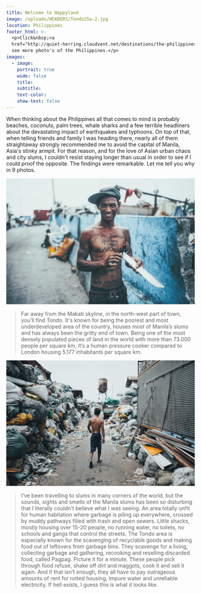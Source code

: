 ```yaml
---
title: Welcome to Happyland
image: /uploads/HEADERS/Tondo25a-2.jpg
location: Philippines
footer_html: >-
  <p>Click&nbsp;<a
  href="http://quiet-herring.cloudvent.net/destinations/the-philippines/">here</a>&nbsp;to
  see more photo's of the Philippines.</p>
images:
  - image:
    portrait: true
    wide: false
    title:
    subtitle:
    text-color:
    show-text: false
---
```



When thinking about the Philippines all that comes to mind is probably beaches, coconuts, palm trees, whale sharks and a few terrible headliners about the devastating impact of earthquakes and typhoons. On top of that, when telling friends and family I was heading there, nearly all of them straightaway strongly recommended me to avoid the capital of Manila, Asia's stinky armpit. For that reason, and for the love of Asian urban chaos and city slums, I couldn't resist staying longer than usual in order to see if I could proof the opposite. The findings were remarkable. Let me tell you why in 9 photos.&nbsp;

![](/uploads/versions/tondo10---x----2048-1365x---.jpg)

> Far away from the Makati skyline, in the north-west part of town, you’ll find Tondo. It's known for being the poorest and most underdeveloped area of the country, houses most of Manila’s slums and has always been the gritty end of town. Being one of the most densely populated pieces of land in the world with more than 73.000 people per square km, it’s a human pressure cooker compared to London housing 5.177 inhabitants per square km.

![](/uploads/versions/tondo24---x----2048-1365x---.jpg)

> I’ve been travelling to slums in many corners of the world, but the sounds, sights and smells of the Manila slums has been so disturbing that I literally couldn’t believe what I was seeing. An area totally unfit for human habitation where garbage is piling up everywhere, crossed by muddy pathways filled with trash and open sewers. Little shacks, mostly housing over 15-20 people, no running water, no toilets, no schools and gangs that control the streets. The Tondo area is especially known for the scavenging of recyclable goods and making food out of leftovers from garbage bins. They scavenge for a living, collecting garbage and gathering, recooking and reselling discarded food, called Pagpag. Picture it for a minute. These people pick through food refuse, shake off dirt and maggots, cook it and sell it again. And if that isn’t enough, they all have to pay outrageous amounts of rent for rotted housing, impure water and unreliable electricity. If hell exists, I guess this is what it looks like.&nbsp;&nbsp;

&nbsp;

## &nbsp;

## &nbsp;